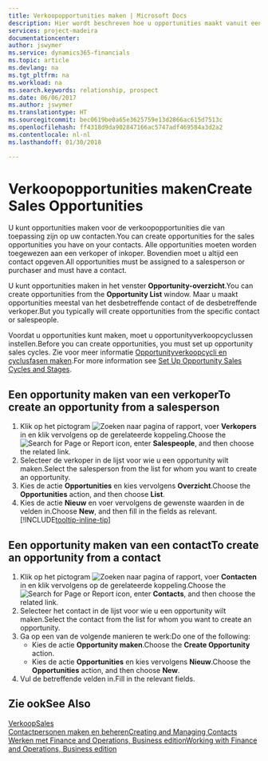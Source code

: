 ```yaml
---
title: Verkoopopportunities maken | Microsoft Docs
description: Hier wordt beschreven hoe u opportunities maakt vanuit een verkoper of contact in Finance and Operations, Business edition.
services: project-madeira
documentationcenter: 
author: jswymer
ms.service: dynamics365-financials
ms.topic: article
ms.devlang: na
ms.tgt_pltfrm: na
ms.workload: na
ms.search.keywords: relationship, prospect
ms.date: 06/06/2017
ms.author: jswymer
ms.translationtype: HT
ms.sourcegitcommit: bec0619be0a65e3625759e13d2866ac615d7513c
ms.openlocfilehash: ff4318d9da902847166ac5747adf469584a3d2a2
ms.contentlocale: nl-nl
ms.lasthandoff: 01/30/2018

---
```

# <a name="create-sales-opportunities"></a><span data-ttu-id="bab5a-103">Verkoopopportunities maken</span><span class="sxs-lookup"><span data-stu-id="bab5a-103">Create Sales Opportunities</span></span>
<span data-ttu-id="bab5a-104">U kunt opportunities maken voor de verkoopopportunities die van toepassing zijn op uw contacten.</span><span class="sxs-lookup"><span data-stu-id="bab5a-104">You can create opportunities for the sales opportunities you have on your contacts.</span></span> <span data-ttu-id="bab5a-105">Alle opportunities moeten worden toegewezen aan een verkoper of inkoper. Bovendien moet u altijd een contact opgeven.</span><span class="sxs-lookup"><span data-stu-id="bab5a-105">All opportunities must be assigned to a salesperson or purchaser and must have a contact.</span></span>

<span data-ttu-id="bab5a-106">U kunt opportunities maken in het venster **Opportunity-overzicht**.</span><span class="sxs-lookup"><span data-stu-id="bab5a-106">You can create opportunities from the **Opportunity List** window.</span></span> <span data-ttu-id="bab5a-107">Maar u maakt opportunities meestal van het desbetreffende contact of de desbetreffende verkoper.</span><span class="sxs-lookup"><span data-stu-id="bab5a-107">But you typically will create opportunities from the specific contact or salespeople.</span></span>

<span data-ttu-id="bab5a-108">Voordat u opportunities kunt maken, moet u opportunityverkoopcyclussen instellen.</span><span class="sxs-lookup"><span data-stu-id="bab5a-108">Before you can create opportunities, you must set up opportunity sales cycles.</span></span> <span data-ttu-id="bab5a-109">Zie voor meer informatie [Opportunityverkoopcycli en cyclusfasen maken](marketing-how-setup-opportunity-sales-cycles-stages.md).</span><span class="sxs-lookup"><span data-stu-id="bab5a-109">For more information see [Set Up Opportunity Sales Cycles and Stages](marketing-how-setup-opportunity-sales-cycles-stages.md).</span></span>

## <a name="to-create-an-opportunity-from-a-salesperson"></a><span data-ttu-id="bab5a-110">Een opportunity maken van een verkoper</span><span class="sxs-lookup"><span data-stu-id="bab5a-110">To create an opportunity from a salesperson</span></span>
1. <span data-ttu-id="bab5a-111">Klik op het pictogram ![Zoeken naar pagina of rapport](media/ui-search/search_small.png "pictogram Zoeken naar pagina of rapport"), voer **Verkopers** in en klik vervolgens op de gerelateerde koppeling.</span><span class="sxs-lookup"><span data-stu-id="bab5a-111">Choose the ![Search for Page or Report](media/ui-search/search_small.png "Search for Page or Report icon") icon, enter **Salespeople**, and then choose the related link.</span></span>
2. <span data-ttu-id="bab5a-112">Selecteer de verkoper in de lijst voor wie u een opportunity wilt maken.</span><span class="sxs-lookup"><span data-stu-id="bab5a-112">Select the salesperson from the list for whom you want to create an opportunity.</span></span>
3. <span data-ttu-id="bab5a-113">Kies de actie **Opportunities** en kies vervolgens **Overzicht**.</span><span class="sxs-lookup"><span data-stu-id="bab5a-113">Choose the **Opportunities** action, and then choose **List**.</span></span>
4. <span data-ttu-id="bab5a-114">Kies de actie **Nieuw** en voer vervolgens de gewenste waarden in de velden in.</span><span class="sxs-lookup"><span data-stu-id="bab5a-114">Choose **New**, and then fill in the fields as relevant.</span></span> [!INCLUDE[tooltip-inline-tip](includes/tooltip-inline-tip_md.md)]  



## <a name="to-create-an-opportunity-from-a-contact"></a><span data-ttu-id="bab5a-115">Een opportunity maken van een contact</span><span class="sxs-lookup"><span data-stu-id="bab5a-115">To create an opportunity from a contact</span></span>
1. <span data-ttu-id="bab5a-116">Klik op het pictogram ![Zoeken naar pagina of rapport](media/ui-search/search_small.png "pictogram Zoeken naar pagina of rapport"), voer **Contacten** in en klik vervolgens op de gerelateerde koppeling.</span><span class="sxs-lookup"><span data-stu-id="bab5a-116">Choose the ![Search for Page or Report](media/ui-search/search_small.png "Search for Page or Report icon") icon, enter **Contacts**, and then choose the related link.</span></span>
2. <span data-ttu-id="bab5a-117">Selecteer het contact in de lijst voor wie u een opportunity wilt maken.</span><span class="sxs-lookup"><span data-stu-id="bab5a-117">Select the contact from the list for whom you want to create an opportunity.</span></span>
3. <span data-ttu-id="bab5a-118">Ga op een van de volgende manieren te werk:</span><span class="sxs-lookup"><span data-stu-id="bab5a-118">Do one of the following:</span></span>
   * <span data-ttu-id="bab5a-119">Kies de actie **Opportunity maken**.</span><span class="sxs-lookup"><span data-stu-id="bab5a-119">Choose the **Create Opportunity** action.</span></span>
   * <span data-ttu-id="bab5a-120">Kies de actie **Opportunities** en kies vervolgens **Nieuw**.</span><span class="sxs-lookup"><span data-stu-id="bab5a-120">Choose the  **Opportunities** action, and then choose **New**.</span></span>
4. <span data-ttu-id="bab5a-121">Vul de betreffende velden in.</span><span class="sxs-lookup"><span data-stu-id="bab5a-121">Fill in the relevant fields.</span></span>

## <a name="see-also"></a><span data-ttu-id="bab5a-122">Zie ook</span><span class="sxs-lookup"><span data-stu-id="bab5a-122">See Also</span></span>
[<span data-ttu-id="bab5a-123">Verkoop</span><span class="sxs-lookup"><span data-stu-id="bab5a-123">Sales</span></span>](sales-manage-sales.md)  
[<span data-ttu-id="bab5a-124">Contactpersonen maken en beheren</span><span class="sxs-lookup"><span data-stu-id="bab5a-124">Creating and Managing Contacts</span></span>](marketing-contacts.md)  
[<span data-ttu-id="bab5a-125">Werken met Finance and Operations, Business edition</span><span class="sxs-lookup"><span data-stu-id="bab5a-125">Working with Finance and Operations, Business edition</span></span>](ui-work-product.md)

